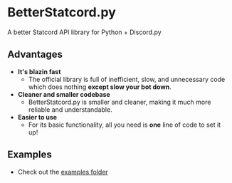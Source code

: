 # BetterStatcord.py
A better Statcord API library for Python + Discord.py

## Advantages
- **It's blazin fast**
  - The official library is full of inefficient, slow, and unnecessary code which does nothing **except slow your bot down**.
- **Cleaner and smaller codebase**
  - BetterStatcord.py is smaller and cleaner, making it much more reliable and understandable.
- **Easier to use**
  - For its basic functionality, all you need is **one** line of code to set it up!

## Examples
- Check out the [examples folder](https://github.com/Iapetus-11/betterstatcord.py/tree/main/examples)
